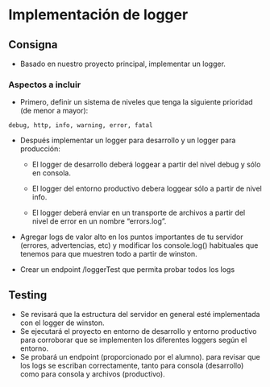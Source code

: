 # Implementación de logger

## Consigna

- Basado en nuestro proyecto principal, implementar un logger.

### Aspectos a incluir

- Primero, definir un sistema de niveles que tenga la siguiente prioridad (de menor a mayor):

`debug, http, info, warning, error, fatal`

- Después implementar un logger para desarrollo y un logger para producción:

    - El logger de desarrollo deberá loggear a partir del nivel debug y sólo en consola.

    - El logger del entorno productivo debera loggear sólo a partir de nivel info.

    - El logger deberá enviar en un transporte de archivos a partir del nivel de error en un nombre “errors.log”.

- Agregar logs de valor alto en los puntos importantes de tu servidor (errores, advertencias, etc) y modificar los console.log() habituales que tenemos para que muestren todo a partir de winston.

- Crear un endpoint /loggerTest que permita probar todos los logs

## Testing

- Se revisará que la estructura del servidor en general esté implementada con el logger de winston.
- Se ejecutará el proyecto en entorno de desarrollo y entorno productivo para corroborar que se implementen los diferentes loggers según el entorno.
- Se probará un endpoint (proporcionado por el alumno). para revisar que los logs se escriban correctamente, tanto para consola (desarrollo) como para consola y archivos (productivo).
